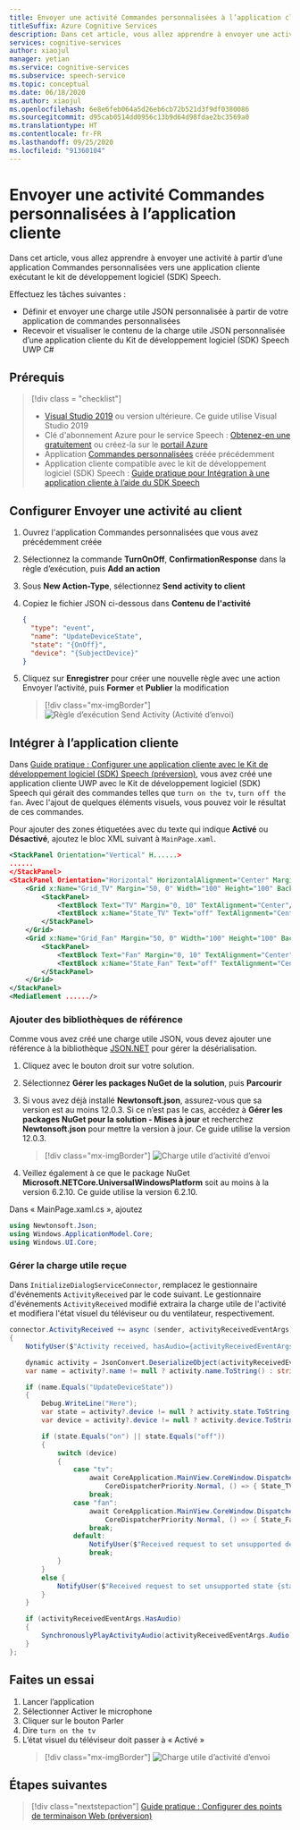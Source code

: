 ```yaml
---
title: Envoyer une activité Commandes personnalisées à l’application cliente
titleSuffix: Azure Cognitive Services
description: Dans cet article, vous allez apprendre à envoyer une activité à partir d’une application Commandes personnalisées vers une application cliente exécutant le kit de développement logiciel (SDK) Speech.
services: cognitive-services
author: xiaojul
manager: yetian
ms.service: cognitive-services
ms.subservice: speech-service
ms.topic: conceptual
ms.date: 06/18/2020
ms.author: xiaojul
ms.openlocfilehash: 6e8e6feb064a5d26eb6cb72b521d3f9df0380086
ms.sourcegitcommit: d95cab0514dd0956c13b9d64d98fdae2bc3569a0
ms.translationtype: HT
ms.contentlocale: fr-FR
ms.lasthandoff: 09/25/2020
ms.locfileid: "91360104"
---
```

# <a name="send-custom-commands-activity-to-client-application"></a>Envoyer une activité Commandes personnalisées à l’application cliente

Dans cet article, vous allez apprendre à envoyer une activité à partir d’une application Commandes personnalisées vers une application cliente exécutant le kit de développement logiciel (SDK) Speech.

Effectuez les tâches suivantes :

- Définir et envoyer une charge utile JSON personnalisée à partir de votre application de commandes personnalisées
- Recevoir et visualiser le contenu de la charge utile JSON personnalisée d’une application cliente du Kit de développement logiciel (SDK) Speech UWP C#

## <a name="prerequisites"></a>Prérequis
> [!div class = "checklist"]
> * [Visual Studio 2019](https://visualstudio.microsoft.com/downloads/) ou version ultérieure. Ce guide utilise Visual Studio 2019
> * Clé d'abonnement Azure pour le service Speech : [Obtenez-en une gratuitement](overview.md#try-the-speech-service-for-free) ou créez-la sur le [portail Azure](https://portal.azure.com)
> * Application [Commandes personnalisées](quickstart-custom-commands-application.md) créée précédemment
> * Application cliente compatible avec le kit de développement logiciel (SDK) Speech : [Guide pratique pour Intégration à une application cliente à l’aide du SDK Speech](./how-to-custom-commands-setup-speech-sdk.md)

## <a name="setup-send-activity-to-client"></a>Configurer Envoyer une activité au client 
1. Ouvrez l'application Commandes personnalisées que vous avez précédemment créée
1. Sélectionnez la commande **TurnOnOff**, **ConfirmationResponse** dans la règle d’exécution, puis **Add an action**
1. Sous **New Action-Type**, sélectionnez **Send activity to client**
1. Copiez le fichier JSON ci-dessous dans **Contenu de l'activité**
   ```json
   {
     "type": "event",
     "name": "UpdateDeviceState",
     "state": "{OnOff}",
     "device": "{SubjectDevice}"
   }
   ```
1. Cliquez sur **Enregistrer** pour créer une nouvelle règle avec une action Envoyer l’activité, puis **Former** et **Publier** la modification

   > [!div class="mx-imgBorder"]
   > ![Règle d’exécution Send Activity (Activité d’envoi)](media/custom-commands/send-activity-to-client-completion-rules.png)

## <a name="integrate-with-client-application"></a>Intégrer à l’application cliente

Dans [Guide pratique : Configurer une application cliente avec le Kit de développement logiciel (SDK) Speech (préversion)](./how-to-custom-commands-setup-speech-sdk.md), vous avez créé une application cliente UWP avec le Kit de développement logiciel (SDK) Speech qui gérait des commandes telles que `turn on the tv`, `turn off the fan`. Avec l'ajout de quelques éléments visuels, vous pouvez voir le résultat de ces commandes.

Pour ajouter des zones étiquetées avec du texte qui indique **Activé** ou **Désactivé**, ajoutez le bloc XML suivant à `MainPage.xaml`.

```xml
<StackPanel Orientation="Vertical" H......>
......
</StackPanel>
<StackPanel Orientation="Horizontal" HorizontalAlignment="Center" Margin="20">
    <Grid x:Name="Grid_TV" Margin="50, 0" Width="100" Height="100" Background="LightBlue">
        <StackPanel>
            <TextBlock Text="TV" Margin="0, 10" TextAlignment="Center"/>
            <TextBlock x:Name="State_TV" Text="off" TextAlignment="Center"/>
        </StackPanel>
    </Grid>
    <Grid x:Name="Grid_Fan" Margin="50, 0" Width="100" Height="100" Background="LightBlue">
        <StackPanel>
            <TextBlock Text="Fan" Margin="0, 10" TextAlignment="Center"/>
            <TextBlock x:Name="State_Fan" Text="off" TextAlignment="Center"/>
        </StackPanel>
    </Grid>
</StackPanel>
<MediaElement ....../>
```

### <a name="add-reference-libraries"></a>Ajouter des bibliothèques de référence

Comme vous avez créé une charge utile JSON, vous devez ajouter une référence à la bibliothèque [JSON.NET](https://www.newtonsoft.com/json) pour gérer la désérialisation.

1. Cliquez avec le bouton droit sur votre solution.
1. Sélectionnez **Gérer les packages NuGet de la solution**, puis **Parcourir** 
1. Si vous avez déjà installé **Newtonsoft.json**, assurez-vous que sa version est au moins 12.0.3. Si ce n’est pas le cas, accédez à **Gérer les packages NuGet pour la solution - Mises à jour** et recherchez **Newtonsoft.json** pour mettre la version à jour. Ce guide utilise la version 12.0.3.

    > [!div class="mx-imgBorder"]
    > ![Charge utile d’activité d’envoi](media/custom-commands/send-activity-to-client-json-nuget.png)

1. Veillez également à ce que le package NuGet **Microsoft.NETCore.UniversalWindowsPlatform** soit au moins à la version 6.2.10. Ce guide utilise la version 6.2.10.

Dans « MainPage.xaml.cs », ajoutez

```C#
using Newtonsoft.Json; 
using Windows.ApplicationModel.Core;
using Windows.UI.Core;
```

### <a name="handle-the-received-payload"></a>Gérer la charge utile reçue

Dans `InitializeDialogServiceConnector`, remplacez le gestionnaire d'événements `ActivityReceived` par le code suivant. Le gestionnaire d'événements `ActivityReceived` modifié extraira la charge utile de l'activité et modifiera l'état visuel du téléviseur ou du ventilateur, respectivement.

```C#
connector.ActivityReceived += async (sender, activityReceivedEventArgs) =>
{
    NotifyUser($"Activity received, hasAudio={activityReceivedEventArgs.HasAudio} activity={activityReceivedEventArgs.Activity}");

    dynamic activity = JsonConvert.DeserializeObject(activityReceivedEventArgs.Activity);
    var name = activity?.name != null ? activity.name.ToString() : string.Empty;

    if (name.Equals("UpdateDeviceState"))
    {
        Debug.WriteLine("Here");
        var state = activity?.device != null ? activity.state.ToString() : string.Empty;
        var device = activity?.device != null ? activity.device.ToString() : string.Empty;

        if (state.Equals("on") || state.Equals("off"))
        {
            switch (device)
            {
                case "tv":
                    await CoreApplication.MainView.CoreWindow.Dispatcher.RunAsync(
                        CoreDispatcherPriority.Normal, () => { State_TV.Text = state; });
                    break;
                case "fan":
                    await CoreApplication.MainView.CoreWindow.Dispatcher.RunAsync(
                        CoreDispatcherPriority.Normal, () => { State_Fan.Text = state; });
                    break;
                default:
                    NotifyUser($"Received request to set unsupported device {device} to {state}");
                    break;
            }
        }
        else { 
            NotifyUser($"Received request to set unsupported state {state}");
        }
    }

    if (activityReceivedEventArgs.HasAudio)
    {
        SynchronouslyPlayActivityAudio(activityReceivedEventArgs.Audio);
    }
};
```

## <a name="try-it-out"></a>Faites un essai

1. Lancer l’application
1. Sélectionner Activer le microphone
1. Cliquer sur le bouton Parler
1. Dire `turn on the tv`
1. L’état visuel du téléviseur doit passer à « Activé »
   > [!div class="mx-imgBorder"]
   > ![Charge utile d’activité d’envoi](media/custom-commands/send-activity-to-client-turn-on-tv.png)

## <a name="next-steps"></a>Étapes suivantes

> [!div class="nextstepaction"]
> [Guide pratique : Configurer des points de terminaison Web (préversion)](./how-to-custom-commands-setup-web-endpoints.md)

